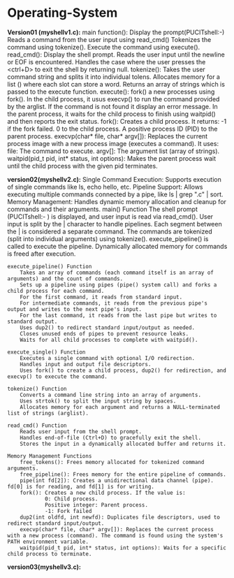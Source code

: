 # Operating-System
**Version01 (myshellv1.c):**
    main function():
        Display the prompt(PUCITshell:-)
        Reads a command from the user input using read_cmd()
        Tokenizes the command using tokenize().
        Execute the command using execute().
    read_cmd():
        Display the shell prompt.
        Reads the user input until the newline or EOF is encountered.
        Handles the case where the user presses the <ctrl+D> to exit the shell by returning null.
    tokenize():
        Takes the user command string and splits it into individual tolens.
        Allocates memory for a list () where each slot can store a word.
        Returns an array of strings which is passed to the execute function.
    execute():
        fork() a new processes using fork().
        In the child process, it usus execvp() to run the command provided by the arglist. If the command is not found it display an error message.
        In the parent process, it waits for the child process to finish using waitpid() and then reports the exit status.
        fork(): Creates a child process. It returns:
              -1 if the fork failed.
              0 to the child process.
              A positive process ID (PID) to the parent process.
              execvp(char* file, char* argv[]): Replaces the current process image with a new process image (executes a command). It uses:
              file: The command to execute.
              argv[]: The argument list (array of strings).
              waitpid(pid_t pid, int* status, int options): Makes the parent process wait until the child process with the given pid terminates.

**version02(myshellv2.c):**
    Single Command Execution: Supports execution of single commands like ls, echo hello, etc.
    Pipeline Support: Allows executing multiple commands connected by a pipe, like ls | grep ".c" | sort.
    Memory Management: Handles dynamic memory allocation and cleanup for commands and their arguments. 
    main() Function
        The shell prompt (PUCITshell:- ) is displayed, and user input is read via read_cmd().
        User input is split by the | character to handle pipelines.
        Each segment between the | is considered a separate command.
        The commands are tokenized (split into individual arguments) using tokenize().
        execute_pipeline() is called to execute the pipeline.
        Dynamically allocated memory for commands is freed after execution.

    execute_pipeline() Function
        Takes an array of commands (each command itself is an array of arguments) and the count of commands.
        Sets up a pipeline using pipes (pipe() system call) and forks a child process for each command.
        For the first command, it reads from standard input.
        For intermediate commands, it reads from the previous pipe's output and writes to the next pipe's input.
        For the last command, it reads from the last pipe but writes to standard output.
        Uses dup2() to redirect standard input/output as needed.
        Closes unused ends of pipes to prevent resource leaks.
        Waits for all child processes to complete with waitpid().
            
    execute_single() Function
        Executes a single command with optional I/O redirection.
        Handles input and output file descriptors.
        Uses fork() to create a child process, dup2() for redirection, and execvp() to execute the command.

    tokenize() Function
        Converts a command line string into an array of arguments.
        Uses strtok() to split the input string by spaces.
        Allocates memory for each argument and returns a NULL-terminated list of strings (arglist).
        
    read_cmd() Function
        Reads user input from the shell prompt.
        Handles end-of-file (Ctrl+D) to gracefully exit the shell.
        Stores the input in a dynamically allocated buffer and returns it.
        
    Memory Management Functions
        free_tokens(): Frees memory allocated for tokenized command arguments.
        free_pipeline(): Frees memory for the entire pipeline of commands.
        pipe(int fd[2]): Creates a unidirectional data channel (pipe). fd[0] is for reading, and fd[1] is for writing.
        fork(): Creates a new child process. If the value is:
                0: Child process.
                Positive integer: Parent process.
                -1: Fork failed
        dup2(int oldfd, int newfd): Duplicates file descriptors, used to redirect standard input/output.
        execvp(char* file, char* argv[]): Replaces the current process with a new process (command). The command is found using the system's PATH environment variable.
        waitpid(pid_t pid, int* status, int options): Waits for a specific child process to terminate.

**version03(myshellv3.c):**


        
